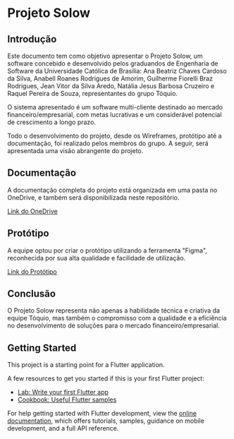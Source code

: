 <h1>Projeto Solow</h1>

<h2>Introdução</h2>
<p>
  Este documento tem como objetivo apresentar o Projeto Solow, um software concebido e desenvolvido pelos graduandos de Engenharia de Software da Universidade Católica de Brasília: Ana Beatriz Chaves Cardoso da Silva, Anabell Roanes Rodrigues de Amorim, Guilherme Fiorelli Braz Rodrigues, Jean Vitor da Silva Aredo, Natália Jesus Barbosa Cruzeiro e Raquel Pereira de Souza, representantes do grupo Tóquio.
</p> 
<p>
  O sistema apresentado é um software multi-cliente destinado ao mercado financeiro/empresarial, com metas lucrativas e um considerável potencial de crescimento a longo prazo.
</p>
<p>
  Todo o desenvolvimento do projeto, desde os Wireframes, protótipo até a documentação, foi realizado pelos membros do grupo. A seguir, será apresentada uma visão abrangente do projeto.
</p>

<h2>Documentação</h2>
<p>
  A documentação completa do projeto está organizada em uma pasta no OneDrive, e também será disponibilizada neste repositório.
</p>
<p>
  <a href="https://ubecedu-my.sharepoint.com/:f:/g/personal/guilherme_fiorelli_a_ucb_br/EpDjMKnTByNBhQpm2J2LsnYBklJC73xjkS17Wuf0vs8KEQ?e=qTlA77">Link do OneDrive</a>
</p>

<h2>Protótipo</h2>
<p>
  A equipe optou por criar o protótipo utilizando a ferramenta "Figma", reconhecida por sua alta qualidade e facilidade de utilização.
</p>
<p>
  <a href="https://www.figma.com/proto/PqYZnrks3VnWCQCMy1cRls/Projeto-SOLOW-(Community)?type=design&node-id=79-273&t=mGX1Wk2ACgd1NEk2-0&scaling=min-zoom&page-id=0%3A1&starting-point-node-id=79%3A273&show-proto-sidebar=1">Link do Protótipo</a>
</p>

<h2>Conclusão</h2>
<p>
  O Projeto Solow representa não apenas a habilidade técnica e criativa da equipe Tóquio, mas também o compromisso com a qualidade e a eficiência no desenvolvimento de soluções para o mercado financeiro/empresarial. 
</p>

## Getting Started

This project is a starting point for a Flutter application.

A few resources to get you started if this is your first Flutter project:

- [Lab: Write your first Flutter app](https://docs.flutter.dev/get-started/codelab)
- [Cookbook: Useful Flutter samples](https://docs.flutter.dev/cookbook)

For help getting started with Flutter development, view the
[online documentation](https://docs.flutter.dev/), which offers tutorials,
samples, guidance on mobile development, and a full API reference.
